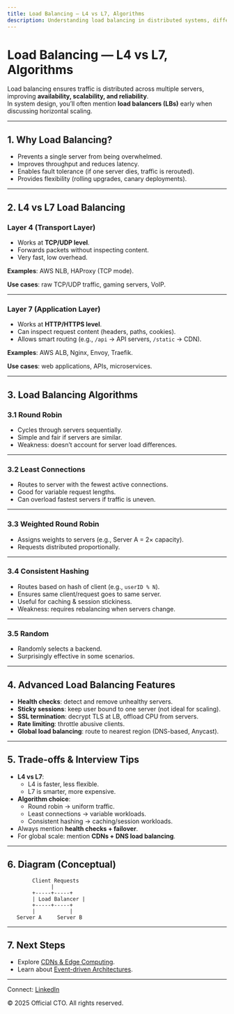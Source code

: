```yaml
---
title: Load Balancing — L4 vs L7, Algorithms
description: Understanding load balancing in distributed systems, differences between Layer 4 and Layer 7, common algorithms, and interview trade-offs.
---
```


# Load Balancing — L4 vs L7, Algorithms

Load balancing ensures traffic is distributed across multiple servers, improving **availability, scalability, and reliability**.  
In system design, you’ll often mention **load balancers (LBs)** early when discussing horizontal scaling.

---

## 1. Why Load Balancing?

- Prevents a single server from being overwhelmed.  
- Improves throughput and reduces latency.  
- Enables fault tolerance (if one server dies, traffic is rerouted).  
- Provides flexibility (rolling upgrades, canary deployments).  

---

## 2. L4 vs L7 Load Balancing

### Layer 4 (Transport Layer)
- Works at **TCP/UDP level**.  
- Forwards packets without inspecting content.  
- Very fast, low overhead.  

**Examples**: AWS NLB, HAProxy (TCP mode).  

**Use cases**: raw TCP/UDP traffic, gaming servers, VoIP.  

---

### Layer 7 (Application Layer)
- Works at **HTTP/HTTPS level**.  
- Can inspect request content (headers, paths, cookies).  
- Allows smart routing (e.g., `/api` → API servers, `/static` → CDN).  

**Examples**: AWS ALB, Nginx, Envoy, Traefik.  

**Use cases**: web applications, APIs, microservices.  

---

## 3. Load Balancing Algorithms

### 3.1 Round Robin
- Cycles through servers sequentially.  
- Simple and fair if servers are similar.  
- Weakness: doesn’t account for server load differences.  

---

### 3.2 Least Connections
- Routes to server with the fewest active connections.  
- Good for variable request lengths.  
- Can overload fastest servers if traffic is uneven.  

---

### 3.3 Weighted Round Robin
- Assigns weights to servers (e.g., Server A = 2× capacity).  
- Requests distributed proportionally.  

---

### 3.4 Consistent Hashing
- Routes based on hash of client (e.g., `userID % N`).  
- Ensures same client/request goes to same server.  
- Useful for caching & session stickiness.  
- Weakness: requires rebalancing when servers change.  

---

### 3.5 Random
- Randomly selects a backend.  
- Surprisingly effective in some scenarios.  

---

## 4. Advanced Load Balancing Features

- **Health checks**: detect and remove unhealthy servers.  
- **Sticky sessions**: keep user bound to one server (not ideal for scaling).  
- **SSL termination**: decrypt TLS at LB, offload CPU from servers.  
- **Rate limiting**: throttle abusive clients.  
- **Global load balancing**: route to nearest region (DNS-based, Anycast).  

---

## 5. Trade-offs & Interview Tips

- **L4 vs L7**:  
  - L4 is faster, less flexible.  
  - L7 is smarter, more expensive.  
- **Algorithm choice**:  
  - Round robin → uniform traffic.  
  - Least connections → variable workloads.  
  - Consistent hashing → caching/session workloads.  
- Always mention **health checks + failover**.  
- For global scale: mention **CDNs + DNS load balancing**.  

---

## 6. Diagram (Conceptual)

```
        Client Requests
              |
        +-----+-----+
        | Load Balancer |
        +-----+-----+
        |           |
   Server A     Server B
```

---

## 7. Next Steps

- Explore [CDNs & Edge Computing](/sections/hld/networking/cdns-edge.md).  
- Learn about [Event-driven Architectures](/sections/hld/scalability/event-driven.md).  

---

<footer>
  <p>Connect: <a href="https://www.linkedin.com/in/ravi-shankar-a725b0225/">LinkedIn</a></p>
  <p>&copy; 2025 Official CTO. All rights reserved.</p>
</footer>
